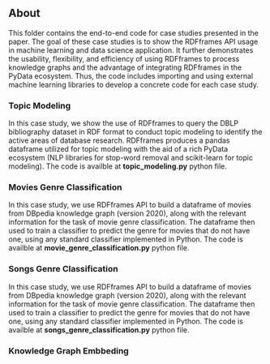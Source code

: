 ## About

This folder contains the end-to-end code for case studies presented in the paper. The goal of these case studies is to show the RDFframes API usage in machine learning and data science application. It further demonstrates the usability, flexibility, and efficiency of using RDFframes to process knowledge graphs and the advantage of integrating RDFframes in the PyData ecosystem. Thus, the code includes importing and using external machine learning libraries to develop a concrete code for each case study.   

  ###  Topic Modeling
   In this case study, we show the use of RDFframes to query the DBLP bibliography dataset in RDF format to conduct topic modeling to identify the active areas of     database research. RDFframes produces a pandas dataframe utilized for topic modeling with the aid of a rich PyData ecosystem (NLP libraries for stop-word           removal and scikit-learn for topic modeling). The code is availble at __topic_modeling.py__ python file. 
  
  ### Movies Genre Classification 
  
  In this case study, we use RDFframes API to build a dataframe of movies from DBpedia knowledge graph (version 2020), along with the relevant information for the     task of movie genre classification. The dataframe then used to train a classifier to predict the genre for movies that do not have one, using any standard           classifier implemented in Python. The code is availble at __movie_genre_classification.py__ python file. 

 ### Songs Genre Classification 
 
   In this case study, we use RDFframes API to build a dataframe of movies from DBpedia knowledge graph (version 2020), along with the relevant information for the    task of movie genre classification. The dataframe then used to train a classifier to predict the genre for movies that do not have one, using any standard          classifier implemented in Python. The code is availble at __songs_genre_classification.py__ python file. 
 
 ### Knowledge Graph Embbeding
